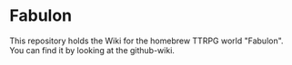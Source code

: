 # Fabulon

This repository holds the Wiki for the homebrew TTRPG world "Fabulon".
You can find it by looking at the github-wiki.
